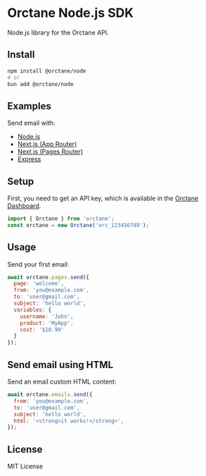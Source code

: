# Orctane Node.js SDK

Node.js library for the Orctane API.

## Install

```bash
npm install @orctane/node
# or
bun add @orctane/node
```

## Examples

Send email with:

- [Node.js](https://github.com/orctane/orctane-node-example)
- [Next.js (App Router)](https://github.com/orctane/orctane-nextjs-app-router-example)
- [Next.js (Pages Router)](https://github.com/orctane/orctane-nextjs-pages-router-example)
- [Express](https://github.com/orctane/orctane-express-example)

## Setup

First, you need to get an API key, which is available in the [Orctane Dashboard](https://orctane.com).

```js
import { Orctane } from 'orctane';
const orctane = new Orctane('orc_123456789');
```

## Usage

Send your first email:

```js
await orctane.pages.send({
  page: 'welcome',
  from: 'you@example.com',
  to: 'user@gmail.com',
  subject: 'hello world',
  variables: {
    username: 'John',
    product: 'MyApp',
    cost: '$10.99'
  }
});
```

## Send email using HTML

Send an email custom HTML content:

```js
await orctane.emails.send({
  from: 'you@example.com',
  to: 'user@gmail.com',
  subject: 'hello world',
  html: '<strong>it works!</strong>',
});
```

## License

MIT License
